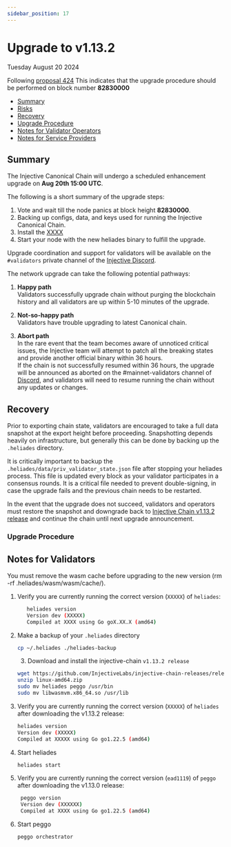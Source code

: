 ```yaml
---
sidebar_position: 17
---
```

   
# Upgrade to v1.13.2
Tuesday August 20 2024

Following [proposal 424](https://hub.helios.network/proposal/424/)
This indicates that the upgrade procedure should be performed on block number **82830000**

  - [Summary](#summary)
  - [Risks](#risks)
  - [Recovery](#recovery)
  - [Upgrade Procedure](#upgrade-procedure)
  - [Notes for Validator Operators](##notes-for-validator-operators)
  - [Notes for Service Providers](##notes-for-DEX-relayer-providers)

## Summary
The Injective Canonical Chain will undergo a scheduled enhancement upgrade on **Aug 20th 15:00 UTC**.

The following is a short summary of the upgrade steps:

1. Vote and wait till the node panics at block height **82830000**.
2. Backing up configs, data, and keys used for running the Injective Canonical Chain.
3. Install the [XXXX](https://github.com/InjectiveLabs/injective-chain-releases/releases/tag/v1.13.2-XXXX)
4. Start your node with the new heliades binary to fulfill the upgrade.

Upgrade coordination and support for validators will be available on the `#validators` private channel of the [Injective Discord](https://discord.gg/injective).

The network upgrade can take the following potential pathways:
1. **Happy path**  
Validators successfully upgrade chain without purging the blockchain history and all validators are up within 5-10 minutes of the upgrade.

2. **Not-so-happy path**  
Validators have trouble upgrading to latest Canonical chain.

3. **Abort path**  
In the rare event that the team becomes aware of unnoticed critical issues, the Injective team will attempt to patch all the breaking states and provide another official binary within 36 hours.  
If the chain is not successfully resumed within 36 hours, the upgrade will be announced as aborted on the #mainnet-validators channel of [Discord](https://discord.gg/injective), and validators will need to resume running the chain without any updates or changes.

## Recovery

Prior to exporting chain state, validators are encouraged to take a full data snapshot at the export height before proceeding. Snapshotting depends heavily on infrastructure, but generally this can be done by backing up the `.heliades` directory.

It is critically important to backup the `.heliades/data/priv_validator_state.json` file after stopping your heliades process. This file is updated every block as your validator participates in a consensus rounds. It is a critical file needed to prevent double-signing, in case the upgrade fails and the previous chain needs to be restarted.

In the event that the upgrade does not succeed, validators and operators must restore the snapshot and downgrade back to [Injective Chain v1.13.2 release](https://github.com/InjectiveLabs/injective-chain-releases/releases/tag/v1.13.2-XXXX) and continue the chain until next upgrade announcement.

### Upgrade Procedure

## Notes for Validators

You must remove the wasm cache before upgrading to the new version (rm -rf .heliades/wasm/wasm/cache/).

1. Verify you are currently running the correct version (`XXXXX`) of `heliades`:
   ```bash
      heliades version
      Version dev (XXXXX)
      Compiled at XXXX using Go goX.XX.X (amd64)
   ```

2. Make a backup of your `.heliades` directory
    ```bash
    cp ~/.heliades ./heliades-backup
    ```

   3. Download and install the injective-chain `v1.13.2 release`
   ```bash
   wget https://github.com/InjectiveLabs/injective-chain-releases/releases/download/v1.13.2-1723753267/linux-amd64.zip
   unzip linux-amd64.zip
   sudo mv heliades peggo /usr/bin
   sudo mv libwasmvm.x86_64.so /usr/lib
   ```

4. Verify you are currently running the correct version (`XXXXX`) of `heliades` after downloading the v1.13.2 release:
    ```bash
   heliades version
   Version dev (XXXXX)
   Compiled at XXXXX using Go go1.22.5 (amd64)
   ```

5. Start heliades
    ```bash
   heliades start
   ```
6. Verify you are currently running the correct version (`ead1119`) of `peggo` after downloading the v1.13.0 release:
   ```bash
    peggo version
    Version dev (XXXXXX)
    Compiled at XXXX using Go go1.22.5 (amd64)
   ```
8. Start peggo
   ```bash
   peggo orchestrator
   ```   
